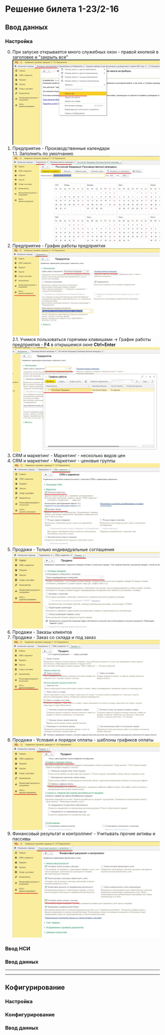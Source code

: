 # Решение билета 1-23/2-16
## Ввод данных
### Настройка
0. При запуске открывается много служебных окон - правой кнопкой в заголовке и "закрыть все" 
![рис. 7](../images/7.jpg)
1. Предприятие - Производственные календари  
1.1. Заполнить по умолчанию
![рис. 8](../images/8.jpg)  
2. Предприятие - График работы предприятия  
![рис. 1](../images/1.jpg)  
2.1. Учимся пользоваться горячими клавишами -> График работы предприятия - **F4** в открышемся окне **Ctrl+Enter** 
![рис. 9](../images/9.jpg)
3. CRM и маркетинг - Маркетинг - несколько видов цен
4. CRM и маркетинг - Маркетинг - ценовые группы
![рис. 2](../images/2.jpg)  
5. Продажи - Только индивидуальные соглашения
![рис. 3](../images/3.jpg)  
6. Продажи - Заказы клиентов
7. Продажи - Заказ со склада и под заказ
![рис. 4](../images/4.jpg)  
8. Продажи - Условия и порядок оплаты - шаблоны графиков оплаты  
![рис. 5](../images/5.jpg)  
8. Финансовый результат и контроллинг - Учитывать прочие активы и пассивы
![рис. 6](../images/6.jpg)  
### Ввод НСИ

### Ввод данных
***
***
## Кофигурирование
### Настройка
### Конфигурирование
### Ввод данных